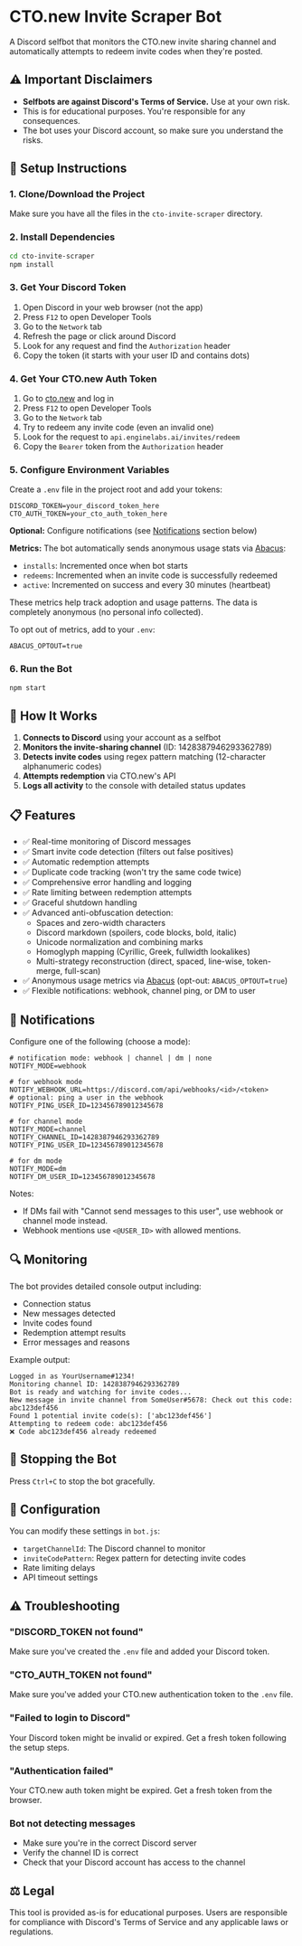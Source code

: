 # CTO.new Invite Scraper Bot

A Discord selfbot that monitors the CTO.new invite sharing channel and automatically attempts to redeem invite codes when they're posted.

## ⚠️ Important Disclaimers

- **Selfbots are against Discord's Terms of Service.** Use at your own risk.
- This is for educational purposes. You're responsible for any consequences.
- The bot uses your Discord account, so make sure you understand the risks.

## 🚀 Setup Instructions

### 1. Clone/Download the Project
Make sure you have all the files in the `cto-invite-scraper` directory.

### 2. Install Dependencies
```bash
cd cto-invite-scraper
npm install
```

### 3. Get Your Discord Token
1. Open Discord in your web browser (not the app)
2. Press `F12` to open Developer Tools
3. Go to the `Network` tab
4. Refresh the page or click around Discord
5. Look for any request and find the `Authorization` header
6. Copy the token (it starts with your user ID and contains dots)

### 4. Get Your CTO.new Auth Token
1. Go to [cto.new](https://cto.new) and log in
2. Press `F12` to open Developer Tools  
3. Go to the `Network` tab
4. Try to redeem any invite code (even an invalid one)
5. Look for the request to `api.enginelabs.ai/invites/redeem`
6. Copy the `Bearer` token from the `Authorization` header

### 5. Configure Environment Variables
Create a `.env` file in the project root and add your tokens:
   ```
   DISCORD_TOKEN=your_discord_token_here
   CTO_AUTH_TOKEN=your_cto_auth_token_here
   ```

**Optional:** Configure notifications (see [Notifications](#-notifications) section below)

**Metrics:** The bot automatically sends anonymous usage stats via [Abacus](https://abacus.jasoncameron.dev):
- `installs`: Incremented once when bot starts
- `redeems`: Incremented when an invite code is successfully redeemed  
- `active`: Incremented on success and every 30 minutes (heartbeat)

These metrics help track adoption and usage patterns. The data is completely anonymous (no personal info collected).

To opt out of metrics, add to your `.env`:
```
ABACUS_OPTOUT=true
```

### 6. Run the Bot
```bash
npm start
```

## 🔧 How It Works

1. **Connects to Discord** using your account as a selfbot
2. **Monitors the invite-sharing channel** (ID: 1428387946293362789)
3. **Detects invite codes** using regex pattern matching (12-character alphanumeric codes)
4. **Attempts redemption** via CTO.new's API
5. **Logs all activity** to the console with detailed status updates

## 📋 Features

- ✅ Real-time monitoring of Discord messages
- ✅ Smart invite code detection (filters out false positives)
- ✅ Automatic redemption attempts
- ✅ Duplicate code tracking (won't try the same code twice)
- ✅ Comprehensive error handling and logging
- ✅ Rate limiting between redemption attempts
- ✅ Graceful shutdown handling
- ✅ Advanced anti-obfuscation detection:
  - Spaces and zero-width characters
  - Discord markdown (spoilers, code blocks, bold, italic)
  - Unicode normalization and combining marks
  - Homoglyph mapping (Cyrillic, Greek, fullwidth lookalikes)
  - Multi-strategy reconstruction (direct, spaced, line-wise, token-merge, full-scan)
- ✅ Anonymous usage metrics via [Abacus](https://abacus.jasoncameron.dev) (opt-out: `ABACUS_OPTOUT=true`)
- ✅ Flexible notifications: webhook, channel ping, or DM to user

## 🔔 Notifications

Configure one of the following (choose a mode):

```
# notification mode: webhook | channel | dm | none
NOTIFY_MODE=webhook

# for webhook mode
NOTIFY_WEBHOOK_URL=https://discord.com/api/webhooks/<id>/<token>
# optional: ping a user in the webhook
NOTIFY_PING_USER_ID=123456789012345678

# for channel mode
NOTIFY_MODE=channel
NOTIFY_CHANNEL_ID=1428387946293362789
NOTIFY_PING_USER_ID=123456789012345678

# for dm mode
NOTIFY_MODE=dm
NOTIFY_DM_USER_ID=123456789012345678
```

Notes:
- If DMs fail with "Cannot send messages to this user", use webhook or channel mode instead.
- Webhook mentions use `<@USER_ID>` with allowed mentions.

## 🔍 Monitoring

The bot provides detailed console output including:
- Connection status
- New messages detected
- Invite codes found
- Redemption attempt results
- Error messages and reasons

Example output:
```
Logged in as YourUsername#1234!
Monitoring channel ID: 1428387946293362789
Bot is ready and watching for invite codes...
New message in invite channel from SomeUser#5678: Check out this code: abc123def456
Found 1 potential invite code(s): ['abc123def456']
Attempting to redeem code: abc123def456
❌ Code abc123def456 already redeemed
```

## 🛑 Stopping the Bot

Press `Ctrl+C` to stop the bot gracefully.

## 🔧 Configuration

You can modify these settings in `bot.js`:
- `targetChannelId`: The Discord channel to monitor
- `inviteCodePattern`: Regex pattern for detecting invite codes
- Rate limiting delays
- API timeout settings

## ⚠️ Troubleshooting

### "DISCORD_TOKEN not found"
Make sure you've created the `.env` file and added your Discord token.

### "CTO_AUTH_TOKEN not found"  
Make sure you've added your CTO.new authentication token to the `.env` file.

### "Failed to login to Discord"
Your Discord token might be invalid or expired. Get a fresh token following the setup steps.

### "Authentication failed"
Your CTO.new auth token might be expired. Get a fresh token from the browser.

### Bot not detecting messages
- Make sure you're in the correct Discord server
- Verify the channel ID is correct
- Check that your Discord account has access to the channel

## ⚖️ Legal

This tool is provided as-is for educational purposes. Users are responsible for compliance with Discord's Terms of Service and any applicable laws or regulations.